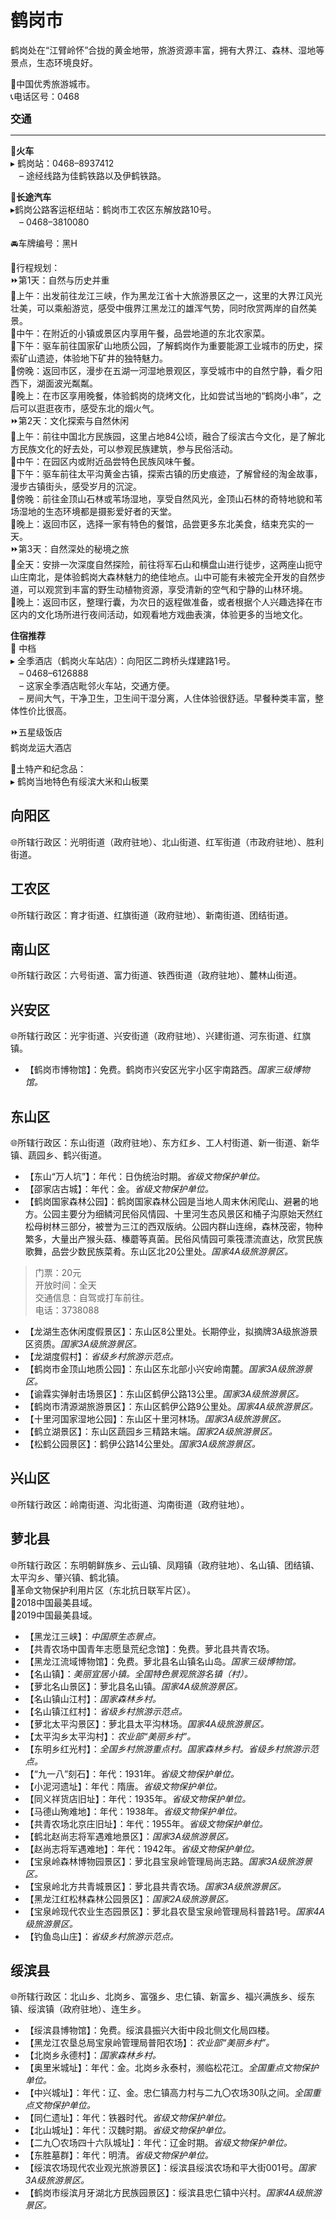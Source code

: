 # 鹤岗市  

鹤岗处在“江臂岭怀”合拢的黄金地带，旅游资源丰富，拥有大界江、森林、湿地等景点，生态环境良好。  

🏅中国优秀旅游城市。  
📞电话区号：0468  

<big>**交通**</big>  
***  
🚈**火车**  
▸ 鹤岗站：0468–8937412  
　– 途经线路为佳鹤铁路以及伊鹤铁路。  

🚌**长途汽车**  
▸鹤岗公路客运枢纽站：鹤岗市工农区东解放路10号。  
　– 0468–3810080  

🚘车牌编号：黑H  

🧭行程规划：  
⏩第1天：自然与历史并重  
🔸上午：出发前往龙江三峡，作为黑龙江省十大旅游景区之一，这里的大界江风光壮美，可以乘船游览，感受中俄界江黑龙江的雄浑气势，同时欣赏两岸的自然美景。  
🔸中午：在附近的小镇或景区内享用午餐，品尝地道的东北农家菜。  
🔸下午：驱车前往国家矿山地质公园，了解鹤岗作为重要能源工业城市的历史，探索矿山遗迹，体验地下矿井的独特魅力。  
🔸傍晚：返回市区，漫步在五湖一河湿地景观区，享受城市中的自然宁静，看夕阳西下，湖面波光粼粼。  
🔸晚上：在市区享用晚餐，体验鹤岗的烧烤文化，比如尝试当地的“鹤岗小串”，之后可以逛逛夜市，感受东北的烟火气。  
⏩第2天：文化探索与自然休闲  
🔸上午：前往中国北方民族园，这里占地84公顷，融合了绥滨古今文化，是了解北方民族文化的好去处，可以参观民族建筑，参与民俗活动。  
🔸中午：在园区内或附近品尝特色民族风味午餐。  
🔸下午：驱车前往太平沟黄金古镇，探索古镇的历史痕迹，了解曾经的淘金故事，漫步古镇街头，感受岁月的沉淀。  
🔸傍晚：前往金顶山石林或苇场湿地，享受自然风光，金顶山石林的奇特地貌和苇场湿地的生态环境都是摄影爱好者的天堂。  
🔸晚上：返回市区，选择一家有特色的餐馆，品尝更多东北美食，结束充实的一天。  
⏩第3天：自然深处的秘境之旅  
🔸全天：安排一次深度自然探险，前往将军石山和横盘山进行徒步，这两座山扼守山庄南北，是体验鹤岗大森林魅力的绝佳地点。山中可能有未被完全开发的自然步道，可以观赏到丰富的野生动植物资源，享受清新的空气和宁静的山林环境。  
🔸晚上：返回市区，整理行囊，为次日的返程做准备，或者根据个人兴趣选择在市区内的文化场所进行夜间活动，如观看地方戏曲表演，体验更多的当地文化。  

**住宿推荐**  
🏡 中档  
▸ 全季酒店（鹤岗火车站店）：向阳区二跨桥头煤建路1号。  
　– 0468–6126888  
　– 这家全季酒店毗邻火车站，交通方便。  
　– 房间大气，干净卫生，卫生间干湿分离，人住体验很舒适。早餐种类丰富，整体性价比很高。  

⏩五星级饭店  
鹤岗龙运大酒店  

🧊土特产和纪念品：  
▸ 鹤岗当地特色有绥滨大米和山板栗  

## 向阳区  
🌐所辖行政区：光明街道（政府驻地）、北山街道、红军街道（市政府驻地）、胜利街道。  

## 工农区  
🌐所辖行政区：育才街道、红旗街道（政府驻地）、新南街道、团结街道。  

## 南山区  
🌐所辖行政区：六号街道、富力街道、铁西街道（政府驻地）、麓林山街道。  

## 兴安区  
🌐所辖行政区：光宇街道、兴安街道（政府驻地）、兴建街道、河东街道、红旗镇。  

* 【鹤岗市博物馆】：免费。鹤岗市兴安区光宇小区宇南路西。*国家三级博物馆。*  

## 东山区  
🌐所辖行政区：东山街道（政府驻地）、东方红乡、工人村街道、新一街道、新华镇、蔬园乡、鹤兴街道。  

* 【东山“万人坑”】：年代：日伪统治时期。*省级文物保护单位。*  
* 【邵家店古城】：年代：金。*省级文物保护单位。*  
* 【鹤岗国家森林公园】：鹤岗国家森林公园是当地人周末休闲爬山、避暑的地方。公园主要分为细鳞河民俗风情园、十里河生态风景区和桶子沟原始天然红松母树林三部分，被誉为三江的西双版纳。公园内群山连绵，森林茂密，物种繁多，大量出产猴头菇、榛蘑等真菌。民俗风情园可乘筏漂流直达，欣赏民族歌舞，品尝少数民族菜肴。东山区北20公里处。*国家4A级旅游景区。*  
> 门票：20元  
> 开放时间：全天  
> 交通信息：自驾或打车前往。  
> 电话：3738088  
* 【龙湖生态休闲度假景区】：东山区8公里处。长期停业，拟摘牌3A级旅游景区资质。*国家3A级旅游景区。*  
* 【龙湖度假村】：*省级乡村旅游示范点。*  
* 【鹤岗市金顶山地质公园】：东山区东北部小兴安岭南麓。*国家3A级旅游景区。*  
* 【谕霖实弹射击场景区】：东山区鹤伊公路13公里。*国家3A级旅游景区。*  
* 【鹤岗市清源湖旅游景区】：东山区鹤伊公路9公里处。*国家4A级旅游景区。*  
* 【十里河国家湿地公园】：东山区十里河林场。*国家3A级旅游景区。*  
* 【鹤立湖景区】：东山区蔬园乡三精路末端。*国家2A级旅游景区。*  
* 【松鹤公园景区】：鹤伊公路14公里处。*国家3A级旅游景区。*  

## 兴山区  
🌐所辖行政区：岭南街道、沟北街道、沟南街道（政府驻地）。  

## 萝北县  
🌐所辖行政区：东明朝鲜族乡、云山镇、凤翔镇（政府驻地）、名山镇、团结镇、太平沟乡、肇兴镇、鹤北镇。  
🚩革命文物保护利用片区（东北抗日联军片区）。  
🏅2018中国最美县域。  
🏅2019中国最美县域。  

* 【黑龙江三峡】：*中国原生态景点。*  
* 【共青农场中国青年志愿垦荒纪念馆】：免费。萝北县共青农场。  
* 【黑龙江流域博物馆】：免费。萝北县名山镇名山岛。*国家三级博物馆。*  
* 【名山镇】：*美丽宜居小镇。全国特色景观旅游名镇（村）。*  
* 【萝北名山景区】：萝北县名山镇。*国家4A级旅游景区。*  
* 【名山镇山江村】：*国家森林乡村。*  
* 【名山镇江红村】：*省级乡村旅游示范点。*  
* 【萝北太平沟景区】：萝北县太平沟林场。*国家4A级旅游景区。*  
* 【太平沟乡太平沟村】：*农业部“美丽乡村”。*  
* 【东明乡红光村】：*全国乡村旅游重点村。国家森林乡村。省级乡村旅游示范点。*  
* 【“九一八”刻石】：年代：1931年。*省级文物保护单位。*  
* 【小泥河遗址】：年代：隋唐。*省级文物保护单位。*  
* 【同义祥货店旧址】：年代：1935年。*省级文物保护单位。*  
* 【马德山殉难地】：年代：1938年。*省级文物保护单位。*  
* 【共青农场北京庄旧址】：年代：1955年。*省级文物保护单位。*  
* 【鹤北赵尚志将军遇难地景区】：*国家3A级旅游景区。*  
* 【赵尚志将军遇难地】：年代：1942年。*省级文物保护单位。*  
* 【宝泉岭森林博物园景区】：萝北县宝泉岭管理局尚志路。*国家3A级旅游景区。*  
* 【宝泉岭北方共青城景区】：萝北县共青农场。*国家3A级旅游景区。*  
* 【黑龙江红松林森林公园景区】：*国家2A级旅游景区。*  
* 【宝泉岭现代农业生态园景区】：萝北县农垦宝泉岭管理局科普路1号。*国家4A级旅游景区。*  
* 【钓鱼岛山庄】：*省级乡村旅游示范点。*  

## 绥滨县  
🌐所辖行政区：北山乡、北岗乡、富强乡、忠仁镇、新富乡、福兴满族乡、绥东镇、绥滨镇（政府驻地）、连生乡。  

* 【绥滨县博物馆】：免费。绥滨县振兴大街中段北侧文化局四楼。  
* 【黑龙江农垦总局宝泉岭管理局普阳农场】：*农业部“美丽乡村”。*  
* 【北岗乡永德村】：*国家森林乡村。*  
* 【奥里米城址】：年代：金。北岗乡永泰村，濒临松花江。*全国重点文物保护单位。*  
* 【中兴城址】：年代：辽、金。忠仁镇高力村与二九〇农场30队之间。*全国重点文物保护单位。*  
* 【同仁遗址】：年代：铁器时代。*省级文物保护单位。*  
* 【北山城址】：年代：汉魏时期。*省级文物保护单位。*  
* 【二九〇农场四十六队城址】：年代：辽金时期。*省级文物保护单位。*  
* 【东胜墓群】：年代：明清。*省级文物保护单位。*  
* 【绥滨农场现代农业观光旅游景区】：绥滨县绥滨农场和平大街001号。*国家3A级旅游景区。*  
* 【鹤岗市绥滨月牙湖北方民族园景区】：绥滨县忠仁镇中兴村。*国家4A级旅游景区。*  
